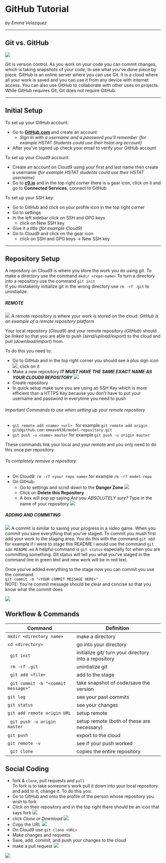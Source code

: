 # GitHub Tutorial

_by Emma Velazquez_

---
## Git vs. GitHub

![](https://preview.c9users.io/emmav6936/github-learning/github-tutorial/Octocat.png?_c9_id=livepreview0&_c9_host=https://ide.c9.io)

Git is version control. As you work on your code you can commit changes, which is taking snapshots of your code, to see what you've done piece by piece. GitHub is an online server where you can use Git. It is a cloud where all your work is saved and you can use it from any device with internet access. You can also use GitHub to collaborate with other uses on projects. While GitHub requires Git, Git does not require GitHub.




---
## Initial Setup
To set up your GitHub account:   
* Go to [**GitHub.com**](https://github.com/) and create an account  
    * _Sign In with a username and a password you'll remember (for example HSTAT Students could use their hstat.org account)_
* After you've signed up check your email to verify your GitHub account

To set up your Cloud9 account:
* Create an account on Cloud9 using your first and last name then create a username _(for example HSTAT students could use their HSTAT username)_
* Go to [**c9.io**](https://c9.io/) and in the top right corner there is a gear icon, click on it and go to **Connected Services**, connect to GitHub

To set up your SSH key:
* Go to GitHub and click on your profile icon in the top right corner
* Go to settings
* In the left sidebar click on SSH and GPG keys
    * click on New SSH key
* Give it a title _(for example Cloud9)_
* Go to Cloud9 and click on the gear icon 
    * click on SSH and GPG keys ->  New SSH key
---
## Repository Setup

A repository on Cloud9 is where you store the work you do using git.
To make a directory use the command ```mkdir <repo-name>```
To turn a directory into a repository use the command ```git init```  
If you mistakenly initialize git in the wrong directory use ```rm -rf .git``` to uninitialize.

#####  REMOTE
![](https://preview.c9users.io/emmav6936/github-learning/github-tutorial/remote%20repository%20image.png?_c9_id=livepreview2&_c9_host=https://ide.c9.io)
A remote repository is where your work is stored on the cloud. _GitHub is an example of a remote repository platform_

Your local repository (_Cloud9_) and your remote repository (_GitHub_) should be linked so that you are able to push (_send/upload/export_) to the cloud and pull (_download/import_) from.

To do this you need to:  
* Go to GitHub and in the top right corner you should see a plus sign icon ![](https://preview.c9users.io/emmav6936/github-learning/github-tutorial/plus%20icon.png?_c9_id=livepreview4&_c9_host=https://ide.c9.io), click on it
* Make a new repository _**IT MUST HAVE THE SAME EXACT NAME AS YOUR CLOUD9 REPOSITORY**_ ![](https://preview.c9users.io/emmav6936/github-learning/github-tutorial/create%20a%20new%20repo.png?_c9_id=livepreview7&_c9_host=https://ide.c9.io)
* Create repository
* In quick setup make sure you are using an SSH Key which is more efficient than a HTTPS Key because you don't have to put your username and password in everytime you need to push

###### Important Commands to use when setting up your remote repository

* ```git remote add <name> <url> ``` for example ```git remote add origin git@github.com:emmav6936/model-repository.git ```
* ```git push -u <name> master``` for example ```git push -u origin master``` 

These commands link your local and your remote and you only need to do this once per repository 

###### To completely remove a repository:
* On Cloud9: ```rm -rf <your repo name>``` for example ```rm -rf model-repo```
* On GitHub: 
    * Go to settings and scroll down to the **Danger Zone** ![](https://preview.c9users.io/emmav6936/github-learning/github-tutorial/danger%20zone.png?_c9_id=livepreview5&_c9_host=https://ide.c9.io)
    * Click on **Delete this Repository**
    * A box will pop up saying _Are you ABSOLUTELY sure?_ Type in the name of your repository ![](https://preview.c9users.io/emmav6936/github-learning/github-tutorial/are%20you%20absolutely%20sure.png?_c9_id=livepreview6&_c9_host=https://ide.c9.io)


##### ADDING AND COMMITING
![](https://preview.c9users.io/emmav6936/github-learning/github-tutorial/Screen%20Shot%202016-10-27%20at%2011.27.47%20AM.png?_c9_id=livepreview1&_c9_host=https://ide.c9.io)
A commit is similar to saving your progress in a video game. When you commit you save everything that you've staged. To commit you mush first add your work to the staging area. You do this with the command ```git add``` for example if I were to stage this README I would use the command ```git add README.md```
A helpful command is ```git status``` especially for when you are committing something. Git status will tell you what you've staged in the command line in green text and new work will be in red text.

Once you've added everything to the stage now you can commit you use the command   
```git commit -m "<YOUR COMMIT MESSAGE HERE>"```  
NOTE: You're commit message should be clear and concise so that you know what the commit does

![](https://preview.c9users.io/emmav6936/github-learning/github-tutorial/Screen%20Shot%202016-10-27%20at%207.51.21%20AM.png?_c9_id=livepreview8&_c9_host=https://ide.c9.io)

## Workflow & Commands

Command | Definition
---------|------------
```mkdir <directory name>``` |make a directory
```cd <directory> ```| go into your directory
``` git init``` |initialize git/ turn your directory into a repository
``` rm -rf .git``` | unintialize git 
``` git add <file>``` |add to the stage
``` git commit -m "<commit message>"``` |take snapshot of code/save the version
```git log``` |see your past commits
 ```git status``` |see your changes
 ```git add remote origin URL``` |setup remote 
 ``` git push -u origin master```| setup remote (both of these are necessary)
 ```git push``` |export to the cloud
 ```git remote -v``` |see if your push worked
 ``` git clone``` | copies the entire repository


## Social Coding
 * fork & `clone`, pull requests and `pull`  
To fork is to take someone's work pull it down into your local repository and add to it, change it.
To do this you:
* Go to GitHub and onto the profile of the person whose repository you wish to fork 
* Click on their repository and in the top right there should be an icon that says fork ![](https://preview.c9users.io/emmav6936/github-learning/github-tutorial/Screen%20Shot%202016-10-27%20at%201.07.32%20PM.png?_c9_id=livepreview0&_c9_host=https://ide.c9.io)
* click _Clone or Download_ ![](https://preview.c9users.io/emmav6936/github-learning/github-tutorial/Screen%20Shot%202016-10-27%20at%201.07.46%20PM.png?_c9_id=livepreview2&_c9_host=https://ide.c9.io)
* Copy the URL ![](https://preview.c9users.io/emmav6936/github-learning/github-tutorial/Screen%20Shot%202016-10-27%20at%201.07.58%20PM.png?_c9_id=livepreview3&_c9_host=https://ide.c9.io)
* On Cloud9 use ```git clone <URL>``` 
* Make changes and requests 
* Save, add, commit, and push your changes to the cloud
* make a pull request ![](https://preview.c9users.io/emmav6936/github-learning/github-tutorial/pull%20request%20icon.PNG?_c9_id=livepreview0&_c9_host=https://ide.c9.io)

![](https://preview.c9users.io/emmav6936/github-learning/github-tutorial/fork%20and%20clone.png?_c9_id=livepreview3&_c9_host=https://ide.c9.io)

